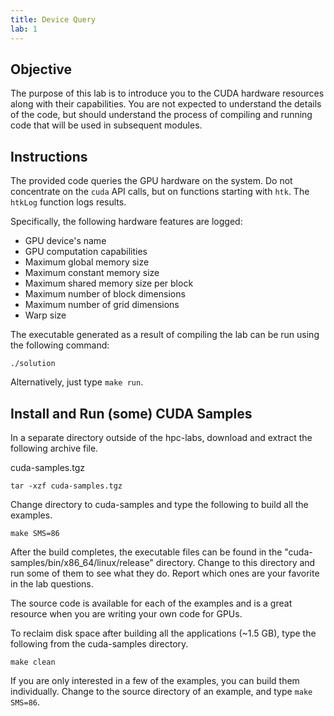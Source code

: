 ```yaml
---
title: Device Query
lab: 1
---
```


## Objective

The purpose of this lab is to introduce you to the CUDA hardware resources along with their capabilities. You are not expected to understand the details of the code, but should understand the process of compiling and running code that will be used in subsequent modules.

## Instructions

The provided code queries the GPU hardware on the system. Do not concentrate on the `cuda` API calls, but on functions starting with `htk`. The `htkLog` function logs results.

Specifically, the following hardware features are logged:

- GPU device's name
- GPU computation capabilities
- Maximum global memory size
- Maximum constant memory size
- Maximum shared memory size per block
- Maximum number of block dimensions
- Maximum number of grid dimensions
- Warp size

The executable generated as a result of compiling the lab can be run using the following command:

```
./solution
```

Alternatively, just type `make run`.

## Install and Run (some) CUDA Samples

In a separate directory outside of the hpc-labs, download and extract the following archive file.

cuda-samples.tgz

```
tar -xzf cuda-samples.tgz
```

Change directory to cuda-samples and type the following to build all the examples.

```
make SMS=86
```

After the build completes, the executable files can be found in the "cuda-samples/bin/x86_64/linux/release" directory. Change to this directory and run some of them to see what they do. Report which ones are your favorite in the lab questions.

The source code is available for each of the examples and is a great resource when you are writing your own code for GPUs.

To reclaim disk space after building all the applications (~1.5 GB), type the following from the cuda-samples directory.

```
make clean
```

If you are only interested in a few of the examples, you can build them individually. Change to the source directory of an example, and type `make SMS=86`.
